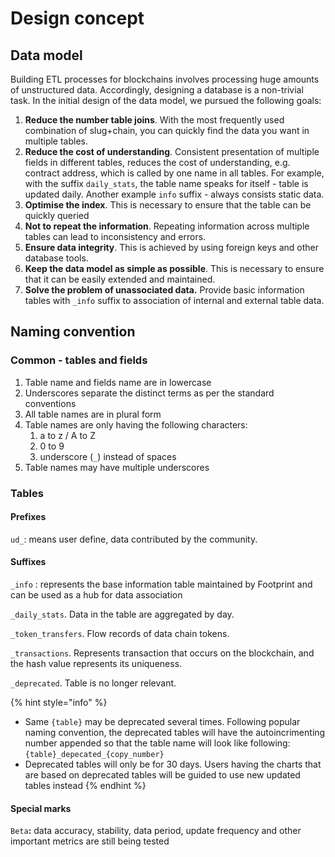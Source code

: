# Design concept

## **Data model**

Building ETL processes for blockchains involves processing huge amounts of unstructured data. Accordingly, designing a database is a non-trivial task. In the initial design of the data model, we pursued the following goals:

1. **Reduce the number table joins**. With the most frequently used combination of slug+chain, you can quickly find the data you want in multiple tables.
2. **Reduce the cost of understanding**. Consistent presentation of multiple fields in different tables, reduces the cost of understanding, e.g. contract address, which is called by one name in all tables. For example, with the suffix `daily_stats`,  the table  name speaks for itself - table is updated daily. Another example `info` suffix - always consists static data.
3. **Optimise the index**. This is necessary to ensure that the table can be quickly queried
4. **Not to repeat the information**. Repeating information across multiple tables can lead to inconsistency and errors.
5. **Ensure data integrity**. This is achieved by using foreign keys and other database tools.
6. **Keep the data model as simple as possible**. This is necessary to ensure that it can be easily extended and maintained.
7. **Solve the problem of unassociated data.** Provide basic information tables with `_info` suffix to association of internal and external table data.

## **Naming convention**

### **Common - tables and fields**

1. Table name and fields name are in lowercase
2. Underscores separate the distinct terms as per the standard conventions
3. All table names are in plural form&#x20;
4. Table names are only having the following characters:&#x20;
   1. a to z / A to Z
   2. 0 to 9
   3. underscore (`_`) instead of spaces&#x20;
5. Table names may have multiple underscores

### **Tables**

#### **Prefixes**

`ud_`: means user define, data contributed by the community.

#### Suffixes

`_info` : represents the base information table maintained by Footprint and can be used as a hub for data association

`_daily_stats`. Data in the table are aggregated by day.

`_token_transfers`. Flow records of data chain tokens.

`_transactions`. Represents transaction that occurs on the blockchain, and the hash value represents its uniqueness.

`_deprecated`. Table is no longer relevant.

{% hint style="info" %}
* Same `{table}` may be deprecated several times. Following popular naming convention, the deprecated tables will have the autoincrimenting number appended so that the table name will look like following: `{table}_depecated_{copy_number}`
* Deprecated tables will only be for 30 days. Users having the charts that are based on deprecated tables will be guided to use new updated tables instead
{% endhint %}

#### Special marks

`Beta`**:** data accuracy, stability, data period, update frequency and other important metrics are still being tested

